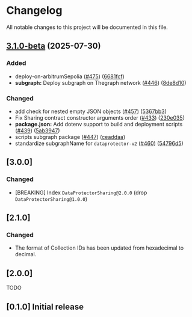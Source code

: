 # Changelog

All notable changes to this project will be documented in this file.

## [3.1.0-beta](https://github.com/iExecBlockchainComputing/dataprotector-sdk/compare/dataprotector-v2-v3.0.0...dataprotector-v2-v3.1.0-beta) (2025-07-30)

### Added

* deploy-on-arbitrumSepolia ([#475](https://github.com/iExecBlockchainComputing/dataprotector-sdk/issues/475)) ([6681fcf](https://github.com/iExecBlockchainComputing/dataprotector-sdk/commit/6681fcf9d6ec34c9ab075a90caa96d347cc06f92))
* **subgraph:** Deploy subgraph on Thegraph network ([#446](https://github.com/iExecBlockchainComputing/dataprotector-sdk/issues/446)) ([8de8d10](https://github.com/iExecBlockchainComputing/dataprotector-sdk/commit/8de8d10ec7ddc1d1a44eee3df3b05352d8adcc58))

### Changed

* add check for nested empty JSON objects ([#457](https://github.com/iExecBlockchainComputing/dataprotector-sdk/issues/457)) ([5367bb3](https://github.com/iExecBlockchainComputing/dataprotector-sdk/commit/5367bb35877da4338fcdf7033a8a1e567177f0b6))
* Fix Sharing contract constructor arguments order ([#433](https://github.com/iExecBlockchainComputing/dataprotector-sdk/issues/433)) ([230e035](https://github.com/iExecBlockchainComputing/dataprotector-sdk/commit/230e035c4b06bcd26b4bce21c72916fc9c12ecde))
* **package.json:** Add dotenv support to build and deployment scripts ([#439](https://github.com/iExecBlockchainComputing/dataprotector-sdk/issues/439)) ([5ab3947](https://github.com/iExecBlockchainComputing/dataprotector-sdk/commit/5ab3947ee57f75e19e6911cbe774766bc21dc274))
* scripts subgraph package ([#447](https://github.com/iExecBlockchainComputing/dataprotector-sdk/issues/447)) ([ceaddaa](https://github.com/iExecBlockchainComputing/dataprotector-sdk/commit/ceaddaa424064c0cae4c1f53506a16ad29097bf7))
* standardize subgraphName for `dataprotector-v2` ([#460](https://github.com/iExecBlockchainComputing/dataprotector-sdk/issues/460)) ([54796d5](https://github.com/iExecBlockchainComputing/dataprotector-sdk/commit/54796d5de7f68a4a1b37e3273e4d5493c69ab719))

## [3.0.0]

### Changed

* [BREAKING] Index `DataProtectorSharing@2.0.0` (drop `DataProtectorSharing@1.0.0`)

## [2.1.0]

### Changed

* The format of Collection IDs has been updated from hexadecimal to decimal.

## [2.0.0]

TODO

## [0.1.0] Initial release

